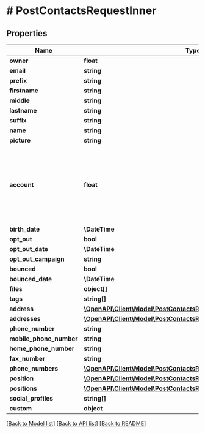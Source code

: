 # # PostContactsRequestInner

## Properties

Name | Type | Description | Notes
------------ | ------------- | ------------- | -------------
**owner** | **float** |  | [optional]
**email** | **string** |  | [optional]
**prefix** | **string** |  | [optional]
**firstname** | **string** |  | [optional]
**middle** | **string** |  | [optional]
**lastname** | **string** |  | [optional]
**suffix** | **string** |  | [optional]
**name** | **string** |  | [optional]
**picture** | **string** |  | [optional]
**account** | **float** | Any existing account will be removed from the contact when specifically passing &#x60;null&#x60;! | [optional]
**birth_date** | **\DateTime** |  | [optional]
**opt_out** | **bool** |  | [optional]
**opt_out_date** | **\DateTime** |  | [optional]
**opt_out_campaign** | **string** |  | [optional]
**bounced** | **bool** |  | [optional]
**bounced_date** | **\DateTime** |  | [optional]
**files** | **object[]** |  | [optional]
**tags** | **string[]** |  | [optional]
**address** | [**\OpenAPI\Client\Model\PostContactsRequestInnerAddress**](PostContactsRequestInnerAddress.md) |  | [optional]
**addresses** | [**\OpenAPI\Client\Model\PostContactsRequestInnerAddress[]**](PostContactsRequestInnerAddress.md) |  | [optional]
**phone_number** | **string** |  | [optional]
**mobile_phone_number** | **string** |  | [optional]
**home_phone_number** | **string** |  | [optional]
**fax_number** | **string** |  | [optional]
**phone_numbers** | [**\OpenAPI\Client\Model\PostContactsRequestInnerPhoneNumbersInner[]**](PostContactsRequestInnerPhoneNumbersInner.md) |  | [optional]
**position** | [**\OpenAPI\Client\Model\PostContactsRequestInnerPosition**](PostContactsRequestInnerPosition.md) |  | [optional]
**positions** | [**\OpenAPI\Client\Model\PostContactsRequestInnerPosition[]**](PostContactsRequestInnerPosition.md) |  | [optional]
**social_profiles** | **string[]** |  | [optional]
**custom** | **object** |  | [optional]

[[Back to Model list]](../../README.md#models) [[Back to API list]](../../README.md#endpoints) [[Back to README]](../../README.md)
